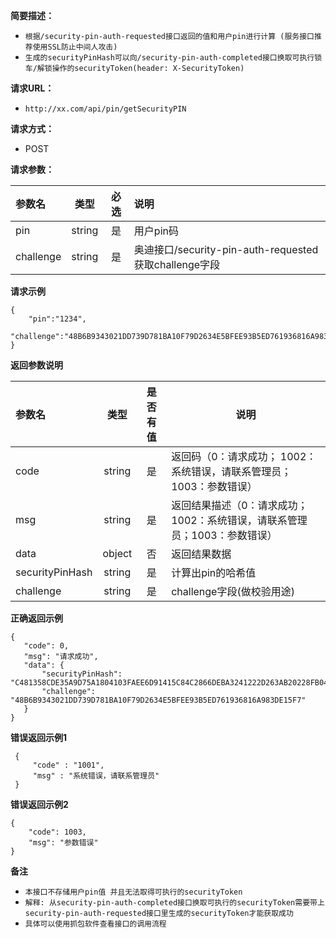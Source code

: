     
**简要描述：** 

- `根据/security-pin-auth-requested接口返回的值和用户pin进行计算 (服务接口推荐使用SSL防止中间人攻击)`
- `生成的securityPinHash可以向/security-pin-auth-completed接口换取可执行锁车/解锁操作的securityToken(header: X-SecurityToken)`
 
**请求URL：**  
- ` http://xx.com/api/pin/getSecurityPIN `
  
**请求方式：**
- POST 

**请求参数：**  

|参数名|类型|必选|说明|
|:----     |:----:|:-:|:-----      |
|pin     |string|是 |用户pin码 |
|challenge  |string|是 |奥迪接口/security-pin-auth-requested 获取challenge字段 | 

**请求示例**
``` 
{
    "pin":"1234",
    "challenge":"48B6B9343021DD739D781BA10F79D2634E5BFEE93B5ED761936816A983DE15F7"
}
```

**返回参数说明** 

|参数名|类型|是否有值|说明|
|:-------|:----:|:-:|-----|
|code    |string|是 |返回码（0：请求成功； 1002：系统错误，请联系管理员；1003：参数错误）  |
|msg     |string|是 | 返回结果描述（0：请求成功； 1002：系统错误，请联系管理员；1003：参数错误） |
|data    |object|否 | 返回结果数据 |
|securityPinHash  |string|是 | 计算出pin的哈希值 |
|challenge   |string|是 | challenge字段(做校验用途) |

**正确返回示例**
 ``` 
{
    "code": 0,
    "msg": "请求成功",
    "data": {
        "securityPinHash": "C481358CDE35A9D75A1804103FAEE6D91415C84C2866DEBA3241222D263AB20228FB04C3DD9EC4BFCB750A164393F487CAD8538DE5E838F0677BEEB4D7256F82",
        "challenge": "48B6B9343021DD739D781BA10F79D2634E5BFEE93B5ED761936816A983DE15F7"
    }
}
```

**错误返回示例1**
``` 
 { 
     "code" : "1001", 
     "msg" : "系统错误，请联系管理员" 
 } 
```

**错误返回示例2**
``` 
{
    "code": 1003,
    "msg": "参数错误"
}
```

**备注** 
- `本接口不存储用户pin值 并且无法取得可执行的securityToken`
- `解释: 从security-pin-auth-completed接口换取可执行的securityToken需要带上security-pin-auth-requested接口里生成的securityToken才能获取成功`
- `具体可以使用抓包软件查看接口的调用流程`

